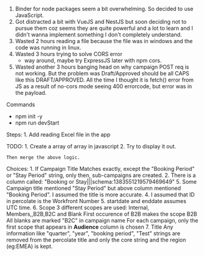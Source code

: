 
1. Binder for node packages seem a bit overwhelming. So decided to use JavaScript.
2. Got distracted a bit with VueJS and NestJS but soon deciding not to pursue them coz seems they are quite powerful and a lot to learn and I didn't wanna implement something I don't completely understand.
3. Wasted 2 hours reading a file because the file was in windows and the code was running in linux. 
4. Wasted 3 hours trying to solve CORS error
    - way around, maybe try ExpressJS later with npm cors.
5. Wasted another 3 hours banging head on why campaign POST req
    is not working. But the problem was Draft/Approved should be 
    all CAPS like this DRAFT/APPROVED. All the time I thought it is
    fetch() error from JS as a result of no-cors mode seeing 400 errorcode,
    but error was in the payload.

Commands
- npm init -y
- npm run devStart


Steps:
    1. Add reading Excel file in the app

TODO:
    1. Create a array of array in javascript
    2. Try to display it out.

    Then merge the above logic.

Choices:
    1. If Campaign Title Matches exactly, except the "Booking Period" or "Stay Period" string, only then, sub-campaigns are created.
    2. There is a column called: "Booking or Stay|||schema:1383551219579469649"
        5. Some Campaign title mentioned "Stay Period" but above column mentioned "Booking Period". I assumed the title is more accurate.
    4. I assumed that ID in percolate is the Workfront Number
    5. startdate and enddate assumes UTC time.
    6. Scope
        3 different scopes are used: Internal, Members,,B2B,B2C and Blank
        First occurence of B2B makes the scope B2B
        All blanks are marked "B2C" in campaign name
        For each campaign, only the first scope that appears in **Audience** column is chosen
    7. Title
        Any information like "quarter", "year", "booking period", "Test" strings are removed from the percolate title and only the core
        string and the region (eg:EMEA) is kept.
